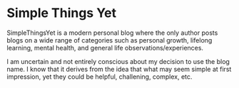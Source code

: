 # Simple Things Yet
SimpleThingsYet is a modern personal blog where the only author posts blogs on a wide range of categories such as personal growth, lifelong learning, mental health, and general life observations/experiences.

I am uncertain and not entirely conscious about my decision to use the blog name. I know that it derives from the idea that what may seem simple at first impression, yet they could be helpful, challening, complex, etc.